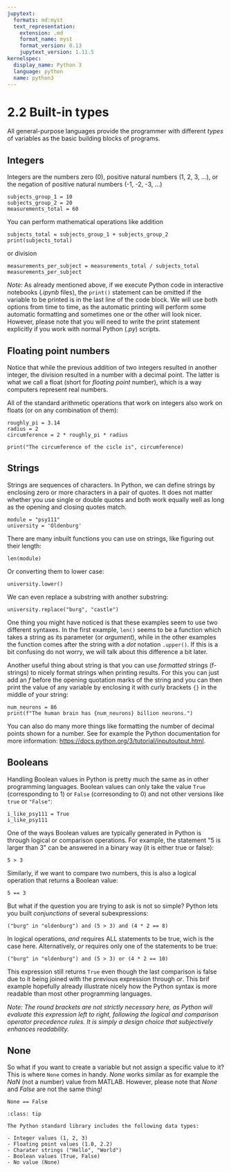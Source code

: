 ```yaml
---
jupytext:
  formats: md:myst
  text_representation:
    extension: .md
    format_name: myst
    format_version: 0.13
    jupytext_version: 1.11.5
kernelspec:
  display_name: Python 3
  language: python
  name: python3
---
```


# 2.2 Built-in types

All general-purpose languages provide the programmer with different *types* of variables as the basic building blocks of programs.

## Integers

Integers are the numbers zero (0), positive natural numbers (1, 2, 3, ...), or the negation of positive natural numbers (-1, -2, -3, ...)

```{code-cell}
subjects_group_1 = 10
subjects_group_2 = 20
measurements_total = 60
```

You can perform mathematical operations like addition

```{code-cell}
subjects_total = subjects_group_1 + subjects_group_2
print(subjects_total)
```

or division

```{code-cell}
measurements_per_subject = measurements_total / subjects_total
measurements_per_subject
```

*Note:* As already mentioned above, if we execute Python code in interactive notebooks (*.ipynb* files), the `print()` statement can be omitted if the variable to be printed is in the last line of the code block. We will use both options from time to time, as the automatic printing will perform some automatic formatting and sometimes one or the other will look nicer. However, please note that you will need to write the print statement explicitly if you work with normal Python (*.py*) scripts.

## Floating point numbers

Notice that while the previous addition of two integers resulted in another integer, the division resulted in a number with a decimal point. The latter is what we call a float (short for *floating point* number), which is a way computers represent real numbers.

All of the standard arithmetic operations that work on integers also work on floats (or on any combination of them):

```{code-cell}
roughly_pi = 3.14
radius = 2
circumference = 2 * roughly_pi * radius

print("The circumference of the cicle is", circumference)
```

## Strings

Strings are sequences of characters. In Python, we can define strings by enclosing zero or more characters in a pair of quotes. It does not matter whether you use single or double quotes and both work equally well as long as the opening and closing quotes match.

```{code-cell}
module = "psy111"
university = 'Oldenburg'
```

There are many inbuilt functions you can use on strings, like figuring out their length:

```{code-cell}
len(module)
```

Or converting them to lower case:

```{code-cell}
university.lower()
```

We can even replace a substring with another substring:

```{code-cell}
university.replace("burg", "castle")
```

One thing you might have noticed is that these examples seem to use two different syntaxes. In the first example, `len()` seems to be a function which takes a string as its parameter (or *argument*), while in the other examples the function comes after the string with a *dot* notation `.upper()`. If this is a bit confusing do not worry, we will talk about this difference a bit later.

Another useful thing about string is that you can use *formatted* strings (f-strings) to nicely format strings when printing results. For this you can just add an *f* before the opening quotation marks of the string and you can then print the value of any variable by enclosing it with curly brackets `{}` in the middle of your string:

```{code-cell}
num_neurons = 86
print(f"The human brain has {num_neurons} billion neurons.")
```

You can also do many more things like formatting the number of decimal points shown for a number. See for example the Python documentation for more information: https://docs.python.org/3/tutorial/inputoutput.html.

## Booleans

Handling Boolean values in Python is pretty much the same as in other programming languages. Boolean values can only take the value `True` (corresponding to 1) or `False` (corresonding to 0) and not other versions like `true` or `"False"`:

```{code-cell}
i_like_psy111 = True
i_like_psy111
```

One of the ways Boolean values are typically generated in Python is through logical or comparison operations. For example, the statement "5 is larger than 3" can be answered in a binary way (it is either true or false):

```{code-cell}
5 > 3
```

Similarly, if we want to compare two numbers, this is also a logical operation that returns a Boolean value:

```{code-cell}
5 == 3
```

But what if the question you are trying to ask is not so simple? Python lets you built *conjunctions* of several subexpressions:

```{code-cell}
("burg" in "oldenburg") and (5 > 3) and (4 * 2 == 8)
```

In logical operations, *and* requires ALL statements to be true, wich is the case here. Alternatively, *or* requires only one of the statements to be true:

```{code-cell}
("burg" in "oldenburg") and (5 > 3) or (4 * 2 == 10)
```
This expression still returns `True` even though the last comparison is false due to it being joined with the previous expression through *or*. This brif example hopefully already illustrate nicely how the Python syntax is more readable than most other programming languages.

*Note: The round brackets are not strictly necessary here, as Python will evaluate this expression left to right, following the logical and comparison operator precedence rules. It is simply a design choice that subjectively enhances readability.*

## None

So what if you want to create a variable but not assign a specific value to it? This is where `None` comes in handy. *None* works similar as for example the *NaN* (not a number) value from MATLAB. However, please note that *None* and *False* are not the same thing!

```{code-cell}
None == False
```

```{admonition} Summary
:class: tip

The Python standard library includes the following data types:

- Integer values (1, 2, 3)
- Floating point values (1.0, 2.2)
- Charater strings ("Hello", "World")
- Boolean values (True, False)
- No value (None)
```